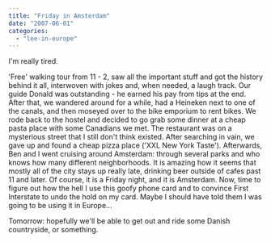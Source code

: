 ```yaml
---
title: "Friday in Amsterdam"
date: "2007-06-01"
categories: 
  - "lee-in-europe"
---
```


I'm really tired.

'Free' walking tour from 11 - 2, saw all the important stuff and got the history behind it all, interwoven with jokes and, when needed, a laugh track. Our guide Donald was outstanding - he earned his pay from tips at the end. After that, we wandered around for a while, had a Heineken next to one of the canals, and then moseyed over to the bike emporium to rent bikes. We rode back to the hostel and decided to go grab some dinner at a cheap pasta place with some Canadians we met. The restaurant was on a mysterious street that I still don't think existed. After searching in vain, we gave up and found a cheap pizza place ('XXL New York Taste'). Afterwards, Ben and I went cruising around Amsterdam: through several parks and who knows how many different neighborhoods. It is amazing how it seems that mostly all of the city stays up really late, drinking beer outside of cafes past 11 and later. Of course, it is a Friday night, and it is Amsterdam. Now, time to figure out how the hell I use this goofy phone card and to convince First Interstate to undo the hold on my card. Maybe I should have told them I was going to be using it in Europe...

Tomorrow: hopefully we'll be able to get out and ride some Danish countryside, or something.
